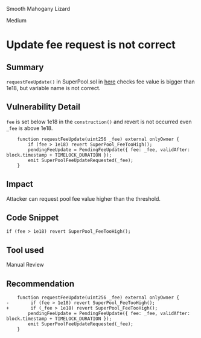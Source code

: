 Smooth Mahogany Lizard

Medium

# Update fee request is not correct

## Summary
`requestFeeUpdate()` in SuperPool.sol in [here](https://github.com/sherlock-audit/2024-08-sentiment-v2/blob/main/protocol-v2/src/SuperPool.sol#L366C14-L366C30) checks fee value is bigger than 1e18, but variable name is not correct.
## Vulnerability Detail
`fee` is set below 1e18 in the `construction()` and revert is not occurred even `_fee` is above 1e18.
```solidity
    function requestFeeUpdate(uint256 _fee) external onlyOwner {
        if (fee > 1e18) revert SuperPool_FeeTooHigh();
        pendingFeeUpdate = PendingFeeUpdate({ fee: _fee, validAfter: block.timestamp + TIMELOCK_DURATION });
        emit SuperPoolFeeUpdateRequested(_fee);
    }
```
## Impact
Attacker can request pool fee value higher than the threshold.
## Code Snippet
```solidity
if (fee > 1e18) revert SuperPool_FeeTooHigh();
```
## Tool used

Manual Review

## Recommendation
```solidity
    function requestFeeUpdate(uint256 _fee) external onlyOwner {
-        if (fee > 1e18) revert SuperPool_FeeTooHigh();
+        if (_fee > 1e18) revert SuperPool_FeeTooHigh();
        pendingFeeUpdate = PendingFeeUpdate({ fee: _fee, validAfter: block.timestamp + TIMELOCK_DURATION });
        emit SuperPoolFeeUpdateRequested(_fee);
    }
```